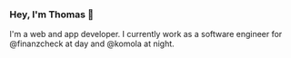 ### Hey, I'm Thomas 👋

I'm a web and app developer. I currently work as a software engineer for @finanzcheck at day and @komola at night.
